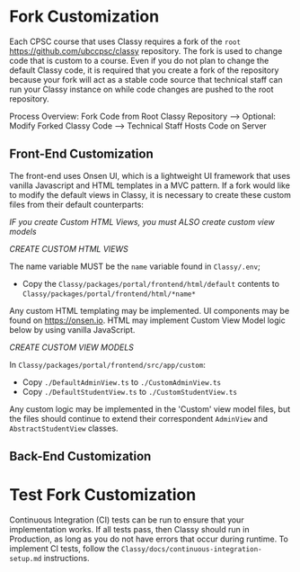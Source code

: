 # Fork Customization

Each CPSC course that uses Classy requires a fork of the `root` https://github.com/ubccpsc/classy repository. The fork is used to change code that is custom to a course. Even if you do not plan to change the default Classy code, it is required that you create a fork of the repository because your fork will act as a stable code source that technical staff can run your Classy instance on while code changes are pushed to the root repository.

Process Overview: Fork Code from Root Classy Repository --> Optional: Modify Forked Classy Code --> Technical Staff Hosts Code on Server

## Front-End Customization

The front-end uses Onsen UI, which is a lightweight UI framework that uses vanilla Javascript and HTML templates in a MVC pattern. If a fork would like to modify the default views in Classy, it is necessary to create these custom files from their default counterparts:

*IF you create Custom HTML Views, you must ALSO create custom view models*

*CREATE CUSTOM HTML VIEWS*

The name variable MUST be the `name` variable found in `Classy/.env`;

- Copy the `Classy/packages/portal/frontend/html/default` contents to `Classy/packages/portal/frontend/html/*name*`
  
Any custom HTML templating may be implemented. UI components may be found on https://onsen.io. HTML may implement Custom View Model logic below by using vanilla JavaScript.

*CREATE CUSTOM VIEW MODELS*

In `Classy/packages/portal/frontend/src/app/custom`:

- Copy `./DefaultAdminView.ts` to `./CustomAdminView.ts`
- Copy `./DefaultStudentView.ts` to `./CustomStudentView.ts`

Any custom logic may be implemented in the 'Custom' view model files, but the files should continue to extend their correspondent `AdminView` and `AbstractStudentView` classes. 

## Back-End Customization



# Test Fork Customization 

Continuous Integration (CI) tests can be run to ensure that your implementation works. If all tests pass, then Classy should run in Production, as long as you do not have errors that occur during runtime. To implement CI tests, follow the `Classy/docs/continuous-integration-setup.md` instructions.